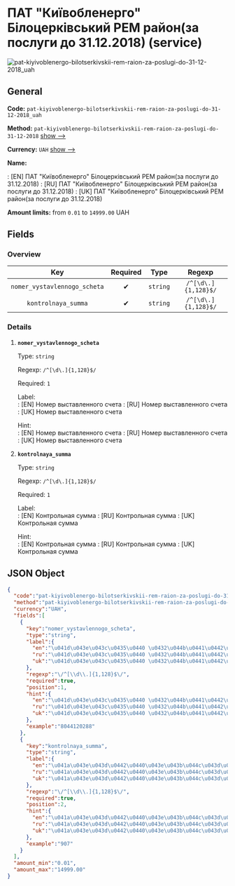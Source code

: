 
# ПАТ "Київобленерго" Білоцерківський РЕМ район(за послуги до 31.12.2018) (service) 
![pat-kiyivoblenergo-bilotserkivskii-rem-raion-za-poslugi-do-31-12-2018_uah](https://static.openfintech.io/payout_methods/pat-kiyivoblenergo-bilotserkivskii-rem-raion-za-poslugi-do-31-12-2018_uah/logo.svg?w=400&c=v0.59.26#w24)  

## General 
 
**Code:** `pat-kiyivoblenergo-bilotserkivskii-rem-raion-za-poslugi-do-31-12-2018_uah` 
 
**Method:** `pat-kiyivoblenergo-bilotserkivskii-rem-raion-za-poslugi-do-31-12-2018` [show -->](/payout-methods/pat-kiyivoblenergo-bilotserkivskii-rem-raion-za-poslugi-do-31-12-2018/) 
 
**Currency:** `UAH` [show -->](/currencies/UAH/) 
 
**Name:** 
 
:	[EN] ПАТ "Київобленерго" Білоцерківський РЕМ район(за послуги до 31.12.2018) 
:	[RU] ПАТ "Київобленерго" Білоцерківський РЕМ район(за послуги до 31.12.2018) 
:	[UK] ПАТ "Київобленерго" Білоцерківський РЕМ район(за послуги до 31.12.2018) 
 
**Amount limits:** from `0.01` to `14999.00` UAH 

## Fields 

### Overview 

|Key|Required|Type|Regexp| 
|:---:|:---:|:---:|:---:| 
|`nomer_vystavlennogo_scheta`|✔|`string`|`/^[\d\.]{1,128}$/`| 
|`kontrolnaya_summa`|✔|`string`|`/^[\d\.]{1,128}$/`| 
 

### Details 
 
1. **`nomer_vystavlennogo_scheta`** 
 
	Type: `string` 
 
	Regexp: `/^[\d\.]{1,128}$/` 
 
	Required: `1` 
 
	Label:  
	: [EN] Номер выставленного счета 
	: [RU] Номер выставленного счета 
	: [UK] Номер выставленного счета 
 
	Hint:  
	: [EN] Номер выставленного счета 
	: [RU] Номер выставленного счета 
	: [UK] Номер выставленного счета 
 
2. **`kontrolnaya_summa`** 
 
	Type: `string` 
 
	Regexp: `/^[\d\.]{1,128}$/` 
 
	Required: `1` 
 
	Label:  
	: [EN] Контрольная сумма 
	: [RU] Контрольная сумма 
	: [UK] Контрольная сумма 
 
	Hint:  
	: [EN] Контрольная сумма 
	: [RU] Контрольная сумма 
	: [UK] Контрольная сумма 
 

## JSON Object 

```json
{
  "code":"pat-kiyivoblenergo-bilotserkivskii-rem-raion-za-poslugi-do-31-12-2018_uah",
  "method":"pat-kiyivoblenergo-bilotserkivskii-rem-raion-za-poslugi-do-31-12-2018",
  "currency":"UAH",
  "fields":[
    {
      "key":"nomer_vystavlennogo_scheta",
      "type":"string",
      "label":{
        "en":"\u041d\u043e\u043c\u0435\u0440 \u0432\u044b\u0441\u0442\u0430\u0432\u043b\u0435\u043d\u043d\u043e\u0433\u043e \u0441\u0447\u0435\u0442\u0430",
        "ru":"\u041d\u043e\u043c\u0435\u0440 \u0432\u044b\u0441\u0442\u0430\u0432\u043b\u0435\u043d\u043d\u043e\u0433\u043e \u0441\u0447\u0435\u0442\u0430",
        "uk":"\u041d\u043e\u043c\u0435\u0440 \u0432\u044b\u0441\u0442\u0430\u0432\u043b\u0435\u043d\u043d\u043e\u0433\u043e \u0441\u0447\u0435\u0442\u0430"
      },
      "regexp":"\/^[\\d\\.]{1,128}$\/",
      "required":true,
      "position":1,
      "hint":{
        "en":"\u041d\u043e\u043c\u0435\u0440 \u0432\u044b\u0441\u0442\u0430\u0432\u043b\u0435\u043d\u043d\u043e\u0433\u043e \u0441\u0447\u0435\u0442\u0430",
        "ru":"\u041d\u043e\u043c\u0435\u0440 \u0432\u044b\u0441\u0442\u0430\u0432\u043b\u0435\u043d\u043d\u043e\u0433\u043e \u0441\u0447\u0435\u0442\u0430",
        "uk":"\u041d\u043e\u043c\u0435\u0440 \u0432\u044b\u0441\u0442\u0430\u0432\u043b\u0435\u043d\u043d\u043e\u0433\u043e \u0441\u0447\u0435\u0442\u0430"
      },
      "example":"8044120288"
    },
    {
      "key":"kontrolnaya_summa",
      "type":"string",
      "label":{
        "en":"\u041a\u043e\u043d\u0442\u0440\u043e\u043b\u044c\u043d\u0430\u044f \u0441\u0443\u043c\u043c\u0430",
        "ru":"\u041a\u043e\u043d\u0442\u0440\u043e\u043b\u044c\u043d\u0430\u044f \u0441\u0443\u043c\u043c\u0430",
        "uk":"\u041a\u043e\u043d\u0442\u0440\u043e\u043b\u044c\u043d\u0430\u044f \u0441\u0443\u043c\u043c\u0430"
      },
      "regexp":"\/^[\\d\\.]{1,128}$\/",
      "required":true,
      "position":2,
      "hint":{
        "en":"\u041a\u043e\u043d\u0442\u0440\u043e\u043b\u044c\u043d\u0430\u044f \u0441\u0443\u043c\u043c\u0430",
        "ru":"\u041a\u043e\u043d\u0442\u0440\u043e\u043b\u044c\u043d\u0430\u044f \u0441\u0443\u043c\u043c\u0430",
        "uk":"\u041a\u043e\u043d\u0442\u0440\u043e\u043b\u044c\u043d\u0430\u044f \u0441\u0443\u043c\u043c\u0430"
      },
      "example":"907"
    }
  ],
  "amount_min":"0.01",
  "amount_max":"14999.00"
}
```  
